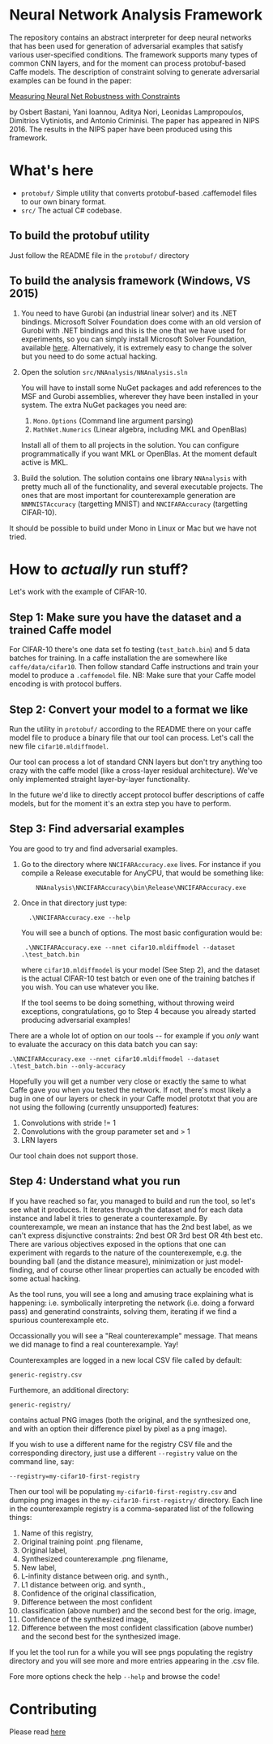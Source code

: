 
Neural Network Analysis Framework
=================================

The repository contains an abstract interpreter for deep neural networks that has been used for generation of adversarial examples that satisfy various user-specified conditions. The framework supports many types of common CNN layers, and for the moment can process protobuf-based Caffe models. The description of constraint solving to generate adversarial examples can be found in the paper:

[Measuring Neural Net Robustness with Constraints](https://arxiv.org/abs/1605.07262)

by Osbert Bastani, Yani Ioannou, Aditya Nori, Leonidas Lampropoulos, Dimitrios Vytiniotis, and Antonio Criminisi. The paper has appeared in NIPS 2016. 
The results in the NIPS paper have been produced using this framework.

What's here
================================

* `protobuf/` Simple utility that converts protobuf-based .caffemodel files to our own binary format.
* `src/` The actual C# codebase.


To build the protobuf utility
-----------------------------
Just follow the README file in the `protobuf/` directory


To build the analysis framework (Windows, VS 2015)
------------------------------------------------------

1) You need to have Gurobi (an industrial linear solver) and its .NET bindings. Microsoft Solver Foundation does come with an old version of Gurobi with .NET bindings and this is the one that we 
have used for experiments, so you can simply install Microsoft Solver Foundation, available [here](https://msdn.microsoft.com/en-us/devlabs/hh145003). Alternatively, it is extremely easy to change the solver but you need to do some actual hacking. 

2) Open the solution `src/NNAnalysis/NNAnalysis.sln` 

    You will have to install some NuGet packages and add references to the MSF and Gurobi assemblies, wherever they have been installed in your system. The extra NuGet packages you 
    need are:

    1. `Mono.Options` (Command line argument parsing) 
    2. `MathNet.Numerics` (Linear algebra, including MKL and OpenBlas)

    Install all of them to all projects in the solution. You can configure programmatically if you want MKL or OpenBlas. At the moment default active is MKL.

3) Build the solution. The solution contains one library `NNAnalysis` with pretty much all of the functionality, and several executable projects. The ones that are most important for counterexample generation are `NNMNISTAccuracy` (targetting MNIST) and `NNCIFARAccuracy` (targetting CIFAR-10).

It should be possible to build under Mono in Linux or Mac but we have not tried.

How to *actually* run stuff? 
============================

Let's work with the example of CIFAR-10.

Step 1: Make sure you have the dataset and a trained Caffe model
-----------------------------------------------------------------

For CIFAR-10 there's one data set fo testing (`test_batch.bin`) and 5 data batches
for training. In a caffe installation the are somewhere like `caffe/data/cifar10`.
Then follow standard Caffe instructions and train your model to produce a `.caffemodel` 
file. NB: Make sure that your Caffe model encoding is with protocol buffers. 

Step 2: Convert your model to a format we like
-----------------------------------------------
Run the utility in `protobuf/` according to the README there on your caffe model
file to produce a binary file that our tool can process. Let's call the new file 
`cifar10.mldiffmodel`. 

Our tool can process a lot of standard CNN layers but don't try anything too crazy
with the caffe model (like a cross-layer residual architecture). We've only implemented 
straight layer-by-layer functionality.

In the future we'd like to directly accept protocol buffer descriptions of caffe models,
but for the moment it's an extra step you have to perform.

Step 3: Find adversarial examples
----------------------------------

You are good to try and find adversarial examples.

1) Go to the directory where `NNCIFARAccuracy.exe` lives. For instance
   if you compile a Release executable for AnyCPU, that would be something like:
   ```
       NNAnalysis\NNCIFARAccuracy\bin\Release\NNCIFARAccuracy.exe
   ```
2) Once in that directory just type:
   ```
     .\NNCIFARAccuracy.exe --help
   ```
   You will see a bunch of options. The most basic configuration would be:
   ```
    .\NNCIFARAccuracy.exe --nnet cifar10.mldiffmodel --dataset .\test_batch.bin
   ``` 
   where `cifar10.mldiffmodel` is your model (See Step 2), and the dataset is the actual CIFAR-10 test batch or even one of the training batches if you wish. You can use whatever you like.

    If the tool seems to be doing something, without throwing weird exceptions, congratulations, 
    go to Step 4 because you already started producing adversarial examples!

There are a whole lot of option on our tools -- for example if you _only_ want to evaluate the accuracy on this data batch you can say:
```
.\NNCIFARAccuracy.exe --nnet cifar10.mldiffmodel --dataset .\test_batch.bin --only-accuracy
```
Hopefully you will get a number very close or exactly the same to what
Caffe gave you when you tested the network. If not, there's most
likely a bug in one of our layers or check in your Caffe model prototxt 
that you are not using the following (currently unsupported) features:
1. Convolutions with stride != 1 
2. Convolutions with the group parameter set and > 1 
3. LRN layers

Our tool chain does not support those.

Step 4: Understand what you run
--------------------------------

If you have reached so far, you managed to build and run the tool, so
let's see what it produces. It iterates through the dataset and for each data instance  and label it tries to generate a counterexample. By counterexample, we mean an instance that has the 2nd best label, as we can't express disjunctive constraints: 2nd best OR 3rd best OR 4th best etc.
There are various objectives exposed in the options that one can experiment with regards to the nature of the counterexemple, e.g. the bounding ball (and the distance measure), minimization or just model-finding, and of course other linear properties can actually be encoded with some actual
hacking.

As the tool runs, you will see a long and amusing trace explaining what is happening: i.e. symbolically interpreting the network (i.e. doing a forward pass) and generatind constraints, solving them, iterating if we find a spurious counterexample etc.

Occassionally you will see a "Real counterexample" message. That means we did manage to find a real counterexample. Yay!

Counterexamples are logged in a new local CSV file called by default:
```
generic-registry.csv
```
Furthemore, an additional directory:
```
generic-registry/
```
contains actual PNG images (both the original, and the synthesized one, and with an option their difference pixel by pixel as a png image).

If you wish to use a different name for the registry CSV file and the corresponding
directory, just use a different `--registry` value on the command line, say:
```
--registry=my-cifar10-first-registry
```
Then our tool will be populating `my-cifar10-first-registry.csv` and dumping png images in the `my-cifar10-first-registry/` directory. Each line in the counterexample registry is a comma-separated list of the following things:
1. Name of this registry,
2. Original training point .png filename,
3. Original label,
4. Synthesized counterexample .png filename,
5. New label,
6. L-infinity distance between orig. and synth.,
7. L1 distance between orig. and synth.,
8. Confidence of the original classification,
9. Difference between the most confident 
10.  classification (above number) and the second best for the orig. image,
11. Confidence of the synthesized image,
12. Difference between the most confident classification (above number) and the second best for the synthesized image.
     
If you let the tool run for a while you will see pngs populating the
registry directory and you will see more and more entries appearing in
the .csv file.

Fore more options check the help `--help` and browse the code! 

Contributing
============

Please read [here](CONTRIBUTING.md)
